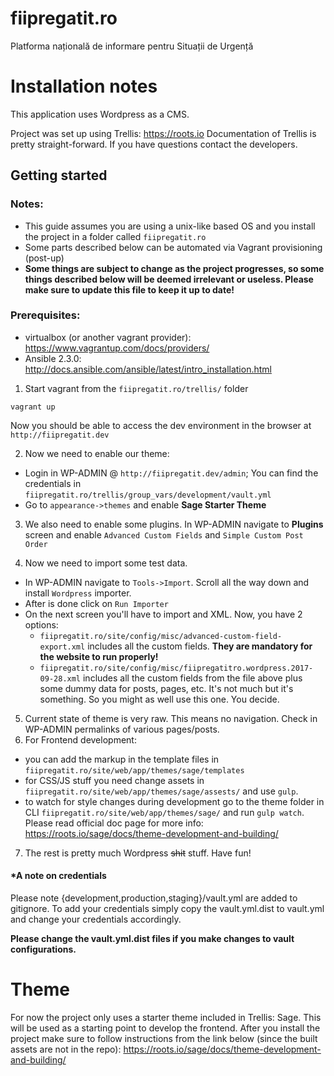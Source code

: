# fiipregatit.ro
Platforma națională de informare pentru Situații de Urgență

# Installation notes
This application uses Wordpress as a CMS.

Project was set up using Trellis: https://roots.io
Documentation of Trellis is pretty straight-forward. If you have questions contact the developers.


## Getting started
### Notes: ### 

- This guide assumes you are using a unix-like based OS and you install the project in a folder called `fiipregatit.ro`
- Some parts described below can be automated via Vagrant provisioning (post-up)
- **Some things are subject to change as the project progresses, so some things described below will be deemed irrelevant or useless. Please make sure to update this file to keep it up to date!** 

### Prerequisites: ###
- virtualbox (or another vagrant provider): https://www.vagrantup.com/docs/providers/
- Ansible 2.3.0: http://docs.ansible.com/ansible/latest/intro_installation.html

1. Start vagrant from the `fiipregatit.ro/trellis/` folder

```
vagrant up
```

Now you should be able to access the dev environment in the browser at `http://fiipregatit.dev`

2. Now we need to enable our theme:
- Login in WP-ADMIN @ `http://fiipregatit.dev/admin`; You can find the credentials in 
`fiipregatit.ro/trellis/group_vars/development/vault.yml`
- Go to `appearance->themes` and enable **Sage Starter Theme**

3. We also need to enable some plugins. In WP-ADMIN navigate to **Plugins** screen and enable `Advanced Custom Fields` and `Simple Custom Post Order`

4. Now we need to import some test data. 
- In WP-ADMIN navigate to `Tools->Import`. Scroll all the way down and install `Wordpress` importer. 
- After is done click on `Run Importer`
- On the next screen you'll have to import and XML. Now, you have 2 options:
  - `fiipregatit.ro/site/config/misc/advanced-custom-field-export.xml` includes all the custom fields. **They are mandatory for the website to run properly!**
  - `fiipregatit.ro/site/config/misc/fiipregatitro.wordpress.2017-09-28.xml` includes all the custom fields from the file above plus some dummy data for posts, pages, etc. It's not much but it's something. So you might as well use this one. You decide.

5. Current state of theme is very raw. This means no navigation. Check in WP-ADMIN permalinks of various pages/posts.
6. For Frontend development:
- you can add the markup in the template files in `fiipregatit.ro/site/web/app/themes/sage/templates`
- for CSS/JS stuff you need change assets in `fiipregatit.ro/site/web/app/themes/sage/assests/` and use `gulp`.
- to watch for style changes during development go to the theme folder in CLI `fiipregatit.ro/site/web/app/themes/sage/`
 and run `gulp watch`. Please read official doc page for more info: https://roots.io/sage/docs/theme-development-and-building/
 
 7. The rest is pretty much Wordpress ~~shit~~ stuff. Have fun!

#### *A note on credentials
Please note {development,production,staging}/vault.yml are added to gitignore.
To add your credentials simply copy the vault.yml.dist to vault.yml and change your credentials accordingly.

**Please change the vault.yml.dist files if you make changes to vault configurations.**

# Theme
For now the project only uses a starter theme included in Trellis: Sage.
This will be used as a starting point to develop the frontend.
After you install the project make sure to follow instructions from the link below (since the built assets are 
not in the repo):
https://roots.io/sage/docs/theme-development-and-building/
